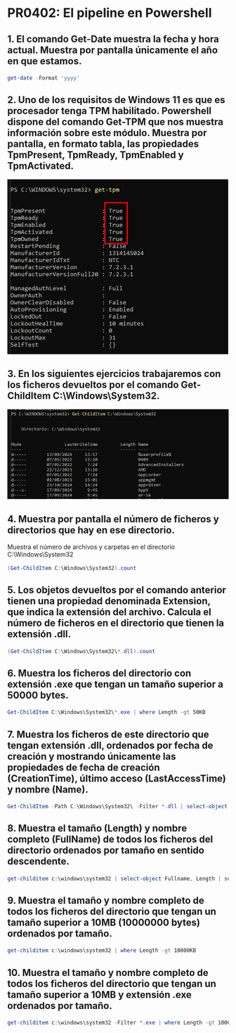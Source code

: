# PR0402: El pipeline en Powershell

## 1. El comando Get-Date muestra la fecha y hora actual. Muestra por pantalla únicamente el año en que estamos.

```powershell
get-date -Format 'yyyy'
```

## 2. Uno de los requisitos de Windows 11 es que es procesador tenga TPM habilitado. Powershell dispone del comando Get-TPM que nos muestra información sobre este módulo. Muestra por pantalla, en formato tabla, las propiedades TpmPresent, TpmReady, TpmEnabled y TpmActivated.

![](../imagenes/PR03-1.png)

## 3. En los siguientes ejercicios trabajaremos con los ficheros devueltos por el comando Get-ChildItem C:\Windows\System32.

![](../imagenes/PR03-2.png)

## 4. Muestra por pantalla el número de ficheros y directorios que hay en ese directorio.

Muestra el número de archivos y carpetas en el directorio C:\Windows\System32
```powershell
(Get-ChildItem C:\Windows\System32).count
```

## 5. Los objetos devueltos por el comando anterior tienen una propiedad denominada Extension, que indica la extensión del archivo. Calcula el número de ficheros en el directorio que tienen la extensión .dll.

```powershell
(Get-ChildItem C:\Windows\System32\*.dll).count
```

## 6. Muestra los ficheros del directorio con extensión .exe que tengan un tamaño superior a 50000 bytes.

```powershell
Get-ChildItem C:\Windows\System32\*.exe | where Length -gt 50KB
```

## 7. Muestra los ficheros de este directorio que tengan extensión .dll, ordenados por fecha de creación y mostrando únicamente las propiedades de fecha de creación (CreationTime), último acceso (LastAccessTime) y nombre (Name).

```powershell
Get-ChildItem -Path C:\Windows\System32\ -Filter *.dll | select-object creationtime, LastAccessTime, Name | sort-object CreationTime
```

## 8. Muestra el tamaño (Length) y nombre completo (FullName) de todos los ficheros del directorio ordenados por tamaño en sentido descendente.

```powershell
get-childitem c:\windows\system32 | select-object Fullname, Length | sort-object Length -descending
```

## 9. Muestra el tamaño y nombre completo de todos los ficheros del directorio que tengan un tamaño superior a 10MB (10000000 bytes) ordenados por tamaño.

```powershell
get-childitem c:\windows\system32 | where Length -gt 10000KB
```

## 10. Muestra el tamaño y nombre completo de todos los ficheros del directorio que tengan un tamaño superior a 10MB y extensión .exe ordenados por tamaño.

```powershell
get-childitem c:\windows\system32 -Filter *.exe | where Length -gt 10000KB | sort-object Length
```